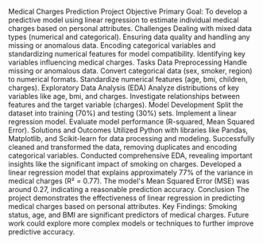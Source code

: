 Medical Charges Prediction Project
Objective
Primary Goal: To develop a predictive model using linear regression to estimate individual medical charges based on personal attributes.
Challenges
Dealing with mixed data types (numerical and categorical).
Ensuring data quality and handling any missing or anomalous data.
Encoding categorical variables and standardizing numerical features for model compatibility.
Identifying key variables influencing medical charges.
Tasks
Data Preprocessing
Handle missing or anomalous data.
Convert categorical data (sex, smoker, region) to numerical formats.
Standardize numerical features (age, bmi, children, charges).
Exploratory Data Analysis (EDA)
Analyze distributions of key variables like age, bmi, and charges.
Investigate relationships between features and the target variable (charges).
Model Development
Split the dataset into training (70%) and testing (30%) sets.
Implement a linear regression model.
Evaluate model performance (R-squared, Mean Squared Error).
Solutions and Outcomes
Utilized Python with libraries like Pandas, Matplotlib, and Scikit-learn for data processing and modeling.
Successfully cleaned and transformed the data, removing duplicates and encoding categorical variables.
Conducted comprehensive EDA, revealing important insights like the significant impact of smoking on charges.
Developed a linear regression model that explains approximately 77% of the variance in medical charges (R² = 0.77).
The model's Mean Squared Error (MSE) was around 0.27, indicating a reasonable prediction accuracy.
Conclusion
The project demonstrates the effectiveness of linear regression in predicting medical charges based on personal attributes.
Key Findings: Smoking status, age, and BMI are significant predictors of medical charges.
Future work could explore more complex models or techniques to further improve predictive accuracy.
